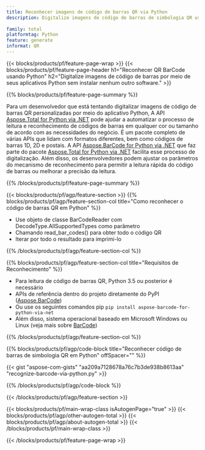 ```yaml
---
title: Reconhecer imagens de código de barras QR via Python
description: Digitalize imagens de código de barras de simbologia QR usando aplicativos Python sem usar nenhum outro software. 
 
family: total
platformtag: Python
feature: generate
informat: QR
---
```

{{< blocks/products/pf/feature-page-wrap >}}
{{< blocks/products/pf/feature-page-header h1="Reconhecer QR BarCode usando Python" h2="Digitalize imagens de código de barras por meio de seus aplicativos Python sem instalar nenhum outro software." >}}

{{% blocks/products/pf/feature-page-summary %}}

Para um desenvolvedor que está tentando digitalizar imagens de código de barras QR personalizadas por meio do aplicativo Python, A API [Aspose.Total for Python via .NET](https://products.aspose.com/total/python-net/) pode ajudar a automatizar o processo de leitura e reconhecimento de códigos de barras em qualquer cor ou tamanho de acordo com as necessidades do negócio. É um pacote completo de várias APIs que lidam com formatos diferentes, bem como códigos de barras 1D, 2D e postais. A API [Aspose.BarCode for Python via .NET](https://products.aspose.com/barcode/python-net/) que faz parte do pacote [Aspose.Total for Python via .NET](https://products.aspose.com/total/python-net/) facilita esse processo de digitalização. Além disso, os desenvolvedores podem ajustar os parâmetros do mecanismo de reconhecimento para permitir a leitura rápida do código de barras ou melhorar a precisão da leitura.

{{% /blocks/products/pf/feature-page-summary %}}

{{< blocks/products/pf/agp/feature-section >}}
{{% blocks/products/pf/agp/feature-section-col title="Como reconhecer o código de barras QR em Python" %}}

- Use objeto de classe BarCodeReader com DecodeType.AllSupportedTypes como parâmetro
- Chamando read_bar_codes() para obter todo o código QR
- Iterar por todo o resultado para imprimi-lo

{{% /blocks/products/pf/agp/feature-section-col %}}

{{% blocks/products/pf/agp/feature-section-col title="Requisitos de Reconhecimento" %}}

- Para leitura de código de barras QR, Python 3.5 ou posterior é necessário
- APIs de referência dentro do projeto diretamente do PyPI ([Aspose.BarCode](https://pypi.org/project/aspose-barcode-for-python-via-net/)) 
- Ou use os seguintes comandos pip ```pip install aspose-barcode-for-python-via-net``` 
- Além disso, sistema operacional baseado em Microsoft Windows ou Linux (veja mais sobre [BarCode](https://docs.aspose.com/barcode/python-net/system-requirements/)) 

{{% /blocks/products/pf/agp/feature-section-col %}}

{{% blocks/products/pf/agp/code-block title="Reconhecer código de barras de simbologia QR em Python" offSpacer="" %}}

{{< gist "aspose-com-gists" "aa209a7128678a76c7b3de938b8613aa" "recognize-barcode-via-python.py" >}}

{{% /blocks/products/pf/agp/code-block %}}

{{< /blocks/products/pf/agp/feature-section >}}

{{< blocks/products/pf/main-wrap-class isAutogenPage="true" >}}
{{< blocks/products/pf/agp/other-autogen-total >}}
{{< blocks/products/pf/agp/about-autogen-total >}}
{{< /blocks/products/pf/main-wrap-class >}}

{{< /blocks/products/pf/feature-page-wrap >}}
